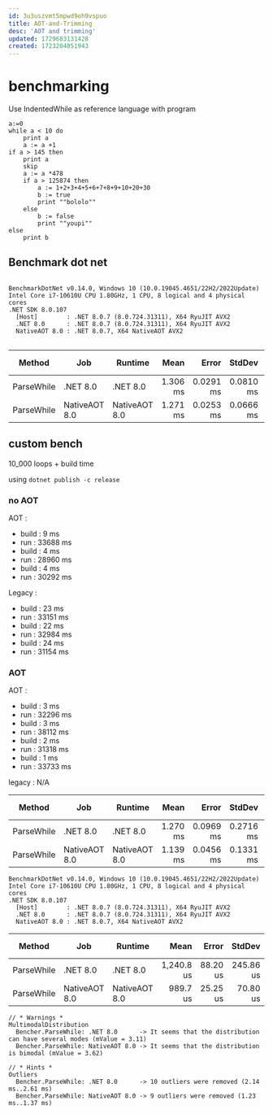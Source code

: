 ```yaml
---
id: 3u3uszvmt5mpwd9oh9vspuo
title: AOT-and-Trimming
desc: 'AOT and trimming'
updated: 1729683131428
created: 1723204851943
---
```



# benchmarking

Use IndentedWhile as reference language with program 
```
a:=0
while a < 10 do 
	print a
	a := a +1
if a > 145 then
	print a
	skip
	a := a *478
	if a > 125874 then
		a := 1+2+3+4+5+6+7+8+9+10+20+30
		b := true
		print ""bololo""
	else
		b := false
		print ""youpi""
else
	print b
```

## Benchmark dot net

```

BenchmarkDotNet v0.14.0, Windows 10 (10.0.19045.4651/22H2/2022Update)
Intel Core i7-10610U CPU 1.80GHz, 1 CPU, 8 logical and 4 physical cores
.NET SDK 8.0.107
  [Host]        : .NET 8.0.7 (8.0.724.31311), X64 RyuJIT AVX2
  .NET 8.0      : .NET 8.0.7 (8.0.724.31311), X64 RyuJIT AVX2
  NativeAOT 8.0 : .NET 8.0.7, X64 NativeAOT AVX2


```
| Method     | Job           | Runtime       | Mean     | Error     | StdDev    | Median   | Ratio | RatioSD | Gen0     | Gen1     | Allocated | Alloc Ratio |
|----------- |-------------- |-------------- |---------:|----------:|----------:|---------:|------:|--------:|---------:|---------:|----------:|------------:|
| ParseWhile | .NET 8.0      | .NET 8.0      | 1.306 ms | 0.0291 ms | 0.0810 ms | 1.295 ms |  1.00 |    0.09 | 347.6563 | 148.4375 |   1.59 MB |        1.00 |
| ParseWhile | NativeAOT 8.0 | NativeAOT 8.0 | 1.271 ms | 0.0253 ms | 0.0666 ms | 1.249 ms |  0.98 |    0.08 | 312.5000 | 164.0625 |   1.52 MB |        0.96 |


## custom bench

10_000 loops + build time 

using `dotnet publish -c release`

### no AOT

AOT : 
 - build : 9 ms
 - run : 33688 ms
 - build : 4 ms
 - run : 28960 ms
 - build : 4 ms
 - run : 30292 ms

Legacy :
 - build : 23 ms
 - run : 33151 ms
 - build : 22 ms
 - run : 32984 ms
 - build : 24 ms
 - run : 31154 ms


### AOT

AOT : 
 - build : 3 ms
 - run : 32296 ms
 - build : 3 ms
 - run : 38112 ms
 - build : 2 ms
 - run : 31318 ms
 - build : 1 ms
 - run : 33733 ms
  


legacy : N/A



| Method     | Job           | Runtime       | Mean     | Error     | StdDev    | Median   | Ratio | RatioSD | Gen0     | Gen1    | Allocated | Alloc Ratio |
|----------- |-------------- |-------------- |---------:|----------:|----------:|---------:|------:|--------:|---------:|--------:|----------:|------------:|
| ParseWhile | .NET 8.0      | .NET 8.0      | 1.270 ms | 0.0969 ms | 0.2716 ms | 1.163 ms |  1.04 |    0.28 | 296.8750 | 93.7500 |   1.39 MB |        1.00 |
| ParseWhile | NativeAOT 8.0 | NativeAOT 8.0 | 1.139 ms | 0.0456 ms | 0.1331 ms | 1.086 ms |  0.93 |    0.19 | 332.0313 |  3.9063 |   1.33 MB |        0.96 |

```
BenchmarkDotNet v0.14.0, Windows 10 (10.0.19045.4651/22H2/2022Update)
Intel Core i7-10610U CPU 1.80GHz, 1 CPU, 8 logical and 4 physical cores
.NET SDK 8.0.107
  [Host]        : .NET 8.0.7 (8.0.724.31311), X64 RyuJIT AVX2
  .NET 8.0      : .NET 8.0.7 (8.0.724.31311), X64 RyuJIT AVX2
  NativeAOT 8.0 : .NET 8.0.7, X64 NativeAOT AVX2
```

| Method     | Job           | Runtime       | Mean       | Error    | StdDev    | Median     | Ratio | RatioSD | Gen0     | Gen1    | Allocated | Alloc Ratio |
|----------- |-------------- |-------------- |-----------:|---------:|----------:|-----------:|------:|--------:|---------:|--------:|----------:|------------:|
| ParseWhile | .NET 8.0      | .NET 8.0      | 1,240.8 us | 88.20 us | 245.86 us | 1,160.3 us |  1.03 |    0.27 | 302.7344 | 87.8906 |   1.39 MB |        1.00 |
| ParseWhile | NativeAOT 8.0 | NativeAOT 8.0 |   989.7 us | 25.25 us |  70.80 us |   987.3 us |  0.82 |    0.15 | 326.1719 | 46.8750 |   1.33 MB |        0.96 |
```
// * Warnings *
MultimodalDistribution
  Bencher.ParseWhile: .NET 8.0      -> It seems that the distribution can have several modes (mValue = 3.11)
  Bencher.ParseWhile: NativeAOT 8.0 -> It seems that the distribution is bimodal (mValue = 3.62)

// * Hints *
Outliers
  Bencher.ParseWhile: .NET 8.0      -> 10 outliers were removed (2.14 ms..2.61 ms)
  Bencher.ParseWhile: NativeAOT 8.0 -> 9 outliers were removed (1.23 ms..1.37 ms)
```  